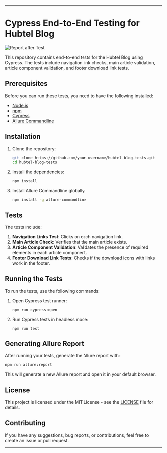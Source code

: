 
---

# Cypress End-to-End Testing for Hubtel Blog
![Report after Test](img/*.jpeg)

This repository contains end-to-end tests for the Hubtel Blog using Cypress. The tests include navigation link checks, main article validation, article component validation, and footer download link tests.

## Prerequisites

Before you can run these tests, you need to have the following installed:

- [Node.js](https://nodejs.org/en/)
- [npm](https://www.npmjs.com/)
- [Cypress](https://www.cypress.io/)
- [Allure Commandline](https://docs.qameta.io/allure/#_commandline)

## Installation

1. Clone the repository:
    ```bash
    git clone https://github.com/your-username/hubtel-blog-tests.git
    cd hubtel-blog-tests
    ```

2. Install the dependencies:
    ```bash
    npm install
    ```

3. Install Allure Commandline globally:
    ```bash
    npm install -g allure-commandline
    ```

## Tests

The tests include:

1. **Navigation Links Test**: Clicks on each navigation link.
2. **Main Article Check**: Verifies that the main article exists.
3. **Article Component Validation**: Validates the presence of required elements in each article component.
4. **Footer Download Link Tests**: Checks if the download icons with links work in the footer.

## Running the Tests

To run the tests, use the following commands:

1. Open Cypress test runner:
    ```bash
    npm run cypress:open
    ```

2. Run Cypress tests in headless mode:
    ```bash
    npm run test
    ```

## Generating Allure Report

After running your tests, generate the Allure report with:

```bash
npm run allure:report
```

This will generate a new Allure report and open it in your default browser.

## License

This project is licensed under the MIT License - see the [LICENSE](LICENSE) file for details.

## Contributing

If you have any suggestions, bug reports, or contributions, feel free to create an issue or pull request.

---

